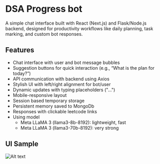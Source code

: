 # DSA Progress bot

A simple chat interface built with React (Next.js) and Flask/Node.js backend, designed for productivity workflows like daily planning, task marking, and custom bot responses.


## Features
- Chat interface with user and bot message bubbles
- Suggestion buttons for quick interaction (e.g., “What is the plan for today?”)
- API communication with backend using Axios
- Stylish UI with left/right alignment for bot/user
- Dynamic updates with typing placeholders ("...")
- Mobile-responsive layout
- Session based temporary storage
- Persistent memory saved to MongoDb
- Responses with clickable leetcode links
- Using model 
  - Meta LLaMA 3 (llama3-8b-8192): lightweight, fast
  - Meta LLaMA 3 (llama3-70b-8192): very strong

## UI Sample
![Alt text](./images/ui-demo.png)

<!-- ## AI Models
| Model Name        | Description                      |
| ----------------- | -------------------------------- |
| `llama3-8b-8192`  | Meta LLaMA 3 (lightweight, fast) |
| `llama3-70b-8192` | Meta LLaMA 3 (very strong)       |
| `gemma-7b-it`     | Google Gemma (chat tuned)        |
 -->

<!-- ## Flow

┌────────────────────┐
│  User Interface    │ (CLI / Web / Telegram)
└────────┬───────────┘
         ↓
┌────────────────────┐
│  Agent Brain       │ ← System Prompt + Goal Tracking Logic
│  (OpenAI API)      │
└────────┬───────────┘
         ↓
┌────────────────────┐
│  Tools             │
│  - Memory Log      │ ← JSON/DB
│  - DSA Sheet DB    │ ← Local / API
│  - Reminder API    │ ← Optional
└────────────────────┘ -->



<!-- ## Deployments
backend - render (https://dsa-progress-chatbot.onrender.com)
frontend - vercel (https://d-bot-jet.vercel.app/) -->